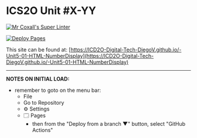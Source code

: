 # ICS2O Unit #X-YY

[![Mr Coxall's Super Linter](https://github.com/ICD2O-Digital-Tech-DiegoV/-Unit5-01-HTML-NumberDisplay/workflows/Mr%20Coxall's%20Super%20Linter/badge.svg)](https://github.com/ICD2O-Digital-Tech-DiegoV/-Unit5-01-HTML-NumberDisplay/actions)

[![Deploy Pages](https://github.com/ICD2O-Digital-Tech-DiegoV/-Unit5-01-HTML-NumberDisplay/workflows/Deploy%20Pages/badge.svg)](https://github.com/ICD2O-Digital-Tech-DiegoV/-Unit5-01-HTML-NumberDisplay/actions)

This site can be found at: [https://ICD2O-Digital-Tech-DiegoV.github.io/-Unit5-01-HTML-NumberDisplay](https://ICD2O-Digital-Tech-DiegoV.github.io/-Unit5-01-HTML-NumberDisplay)

---

**NOTES ON INITIAL LOAD:**
- remember to goto on the menu bar:
  - File
  - Go to Repository
  - ⚙ Settings
  - 🗔 Pages
    - then from the "Deploy from a branch ▼" button, select "GitHub Actions"
